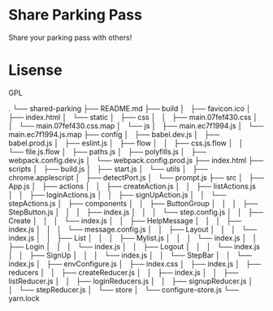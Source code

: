 # Share Parking Pass

Share your parking pass with others! 

# Lisense
 
GPL

.
└── shared-parking
    ├── README.md
    ├── build
    │   ├── favicon.ico
    │   ├── index.html
    │   └── static
    │       ├── css
    │       │   ├── main.07fef430.css
    │       │   └── main.07fef430.css.map
    │       └── js
    │           ├── main.ec7f1994.js
    │           └── main.ec7f1994.js.map
    ├── config
    │   ├── babel.dev.js
    │   ├── babel.prod.js
    │   ├── eslint.js
    │   ├── flow
    │   │   ├── css.js.flow
    │   │   └── file.js.flow
    │   ├── paths.js
    │   ├── polyfills.js
    │   ├── webpack.config.dev.js
    │   └── webpack.config.prod.js
    ├── index.html
    ├── scripts
    │   ├── build.js
    │   ├── start.js
    │   └── utils
    │       ├── chrome.applescript
    │       ├── detectPort.js
    │       └── prompt.js
    ├── src
    │   ├── App.js
    │   ├── actions
    │   │   ├── createAction.js
    │   │   ├── listActions.js
    │   │   ├── loginActions.js
    │   │   ├── signUpAction.js
    │   │   └── stepActions.js
    │   ├── components
    │   │   ├── ButtonGroup
    │   │   │   ├── StepButton.js
    │   │   │   ├── index.js
    │   │   │   └── step.config.js
    │   │   ├── Create
    │   │   │   └── index.js
    │   │   ├── HelpMessage
    │   │   │   ├── index.js
    │   │   │   └── message.config.js
    │   │   ├── Layout
    │   │   │   └── index.js
    │   │   ├── List
    │   │   │   ├── Mylist.js
    │   │   │   └── index.js
    │   │   ├── Login
    │   │   │   └── index.js
    │   │   ├── Logout
    │   │   │   └── index.js
    │   │   ├── SignUp
    │   │   │   └── index.js
    │   │   └── StepBar
    │   │       └── index.js
    │   ├── envConfigure.js
    │   ├── index.css
    │   ├── index.js
    │   ├── reducers
    │   │   ├── createReducer.js
    │   │   ├── index.js
    │   │   ├── listReducer.js
    │   │   ├── loginReducers.js
    │   │   ├── signupReducer.js
    │   │   └── stepReducer.js
    │   └── store
    │       └── configure-store.js
    └── yarn.lock